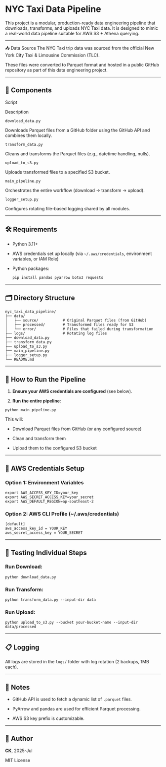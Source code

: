 # NYC Taxi Data Pipeline

This project is a modular, production-ready data engineering pipeline that downloads, transforms, and uploads NYC Taxi data. It is designed to mimic a real-world data pipeline suitable for AWS S3 + Athena querying.

----------
📥 Data Source
The NYC Taxi trip data was sourced from the official New York City Taxi & Limousine Commission (TLC).

These files were converted to Parquet format and hosted in a public GitHub repository as part of this data engineering project.

----------

## 🧩 Components

Script

Description

`download_data.py`

Downloads Parquet files from a GitHub folder using the GitHub API and combines them locally.

`transform_data.py`

Cleans and transforms the Parquet files (e.g., datetime handling, nulls).

`upload_to_s3.py`

Uploads transformed files to a specified S3 bucket.

`main_pipeline.py`

Orchestrates the entire workflow (download → transform → upload).

`logger_setup.py`

Configures rotating file-based logging shared by all modules.

----------

## 🛠️ Requirements

-   Python 3.11+
    
-   AWS credentials set up locally (via `~/.aws/credentials`, environment variables, or IAM Role)
    
-   Python packages:
    
    ```
    pip install pandas pyarrow boto3 requests
    ```
    

----------

## 🗂️ Directory Structure

```
nyc_taxi_data_pipeline/
├── data/
│   ├── source/           # Original Parquet files (from GitHub)
│   ├── processed/        # Transformed files ready for S3
│   └── error/            # Files that failed during transformation
├── logs/                 # Rotating log files
├── download_data.py
├── transform_data.py
├── upload_to_s3.py
├── main_pipeline.py
├── logger_setup.py
└── README.md
```

----------

## 🚀 How to Run the Pipeline

1.  **Ensure your AWS credentials are configured** (see below).
    
2.  **Run the entire pipeline**:
    

```
python main_pipeline.py
```

This will:

-   Download Parquet files from GitHub (or any configured source)
    
-   Clean and transform them
    
-   Upload them to the configured S3 bucket
    

----------

## 🔐 AWS Credentials Setup

### Option 1: Environment Variables

```
export AWS_ACCESS_KEY_ID=your_key
export AWS_SECRET_ACCESS_KEY=your_secret
export AWS_DEFAULT_REGION=ap-southeast-2
```

### Option 2: AWS CLI Profile (~/.aws/credentials)

```
[default]
aws_access_key_id = YOUR_KEY
aws_secret_access_key = YOUR_SECRET
```

----------

## 🧪 Testing Individual Steps

### Run Download:

```
python download_data.py
```

### Run Transform:

```
python transform_data.py --input-dir data
```

### Run Upload:

```
python upload_to_s3.py --bucket your-bucket-name --input-dir data/processed
```

----------

## 📋 Logging

All logs are stored in the `logs/` folder with log rotation (2 backups, 1MB each).

----------

## 📌 Notes

-   GitHub API is used to fetch a dynamic list of `.parquet` files.
    
-   PyArrow and pandas are used for efficient Parquet processing.
    
-   AWS S3 key prefix is customizable.
    

----------

## 🧑 Author

**CK**, 2025-Jul

MIT License
